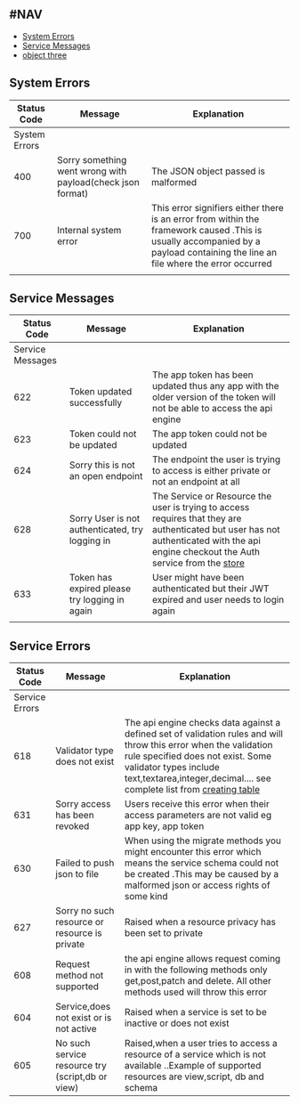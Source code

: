## #NAV

- [System Errors](#system-errors)
- [Service Messages](#service-messages)
- [object three](#object-three)


<a name="system-errors"></a>
## System Errors
| Status Code   | Message                                                    | Explanation                                                                                                                                                                     |
|---------------|------------------------------------------------------------|---------------------------------------------------------------------------------------------------------------------------------------------------------------------------------|
| System Errors |                                                            |                                                                                                                                                                                 |
| 400           | Sorry something went wrong with payload(check json format) | The JSON object passed is malformed                                                                                                                                             |
| 700           | Internal system error                                      | This error signifiers either there is an error from within the framework caused .This is usually accompanied by a payload containing the line an file where the error occurred  |
|               |                                                            |                                                                                                                                                                                 |

<a name="service-messages"></a>
## Service Messages

| Status Code      | Message                                         | Explanation                                                                                                                                                                                                |
|------------------|-------------------------------------------------|------------------------------------------------------------------------------------------------------------------------------------------------------------------------------------------------------------|
| Service Messages |                                                 |                                                                                                                                                                                                            |
| 622              | Token updated successfully                      | The app token has been updated thus any app with the older version of the token will not be able to access the api engine                                                                                  |
| 623              | Token could not be updated                      | The app token could not be updated                                                                                                                                                                         |
| 624              | Sorry this is not an open endpoint              | The endpoint the user is trying to access is either private or not an endpoint at all                                                                                                                      |
| 628              | Sorry User is not authenticated, try logging in | The Service or Resource the user is trying to access requires that they are authenticated but user has not  authenticated with the api engine checkout the Auth service from the [store](store.devless.io) |
| 633              | Token has expired please try logging in again   | User might have been authenticated but their JWT expired and user needs to login again                                                                                                                     |
|                  |                                                 |                                                                                                                                                                                                            |



<a name="service-errors"></a>
## Service Errors

| Status Code    | Message                                          | Explanation                                                                                                                                                                                                                                                                                                             |
|----------------|--------------------------------------------------|-------------------------------------------------------------------------------------------------------------------------------------------------------------------------------------------------------------------------------------------------------------------------------------------------------------------------|
| Service Errors |                                                  |                                                                                                                                                                                                                                                                                                                         |
| 618            | Validator type does not exist                    | The api engine checks data against a defined set of validation rules and will throw this error when the validation rule specified does not exist. Some validator types include text,textarea,integer,decimal.... see complete list from [creating table](http://docs.devless.io/docs/0.1/api-engine#Creating-the-table) |
| 631            | Sorry access has been revoked                    | Users receive this error when their access parameters are not valid eg app key, app token                                                                                                                                                                                                                               |
| 630            | Failed to push json to file                      | When using the migrate methods you might encounter this error which means the service schema could not be created .This may be caused by a malformed json or access rights of some kind                                                                                                                                 |
| 627            | Sorry no such resource or resource is private    | Raised when a resource privacy has been set to private                                                                                                                                                                                                                                                                  |
| 608            | Request method not supported                     | the api engine allows request coming in with the following methods only get,post,patch and delete. All other methods used will throw this error                                                                                                                                                                         |
| 604            | Service,does not exist or is not active          | Raised when a service is set to be inactive or does not exist                                                                                                                                                                                                                                                           |
| 605            | No such service resource try (script,db or view) | Raised,when a user tries to access a resource of a service which is not available ..Example of supported resources are view,script, db and schema                                                                                                                                                                       |
